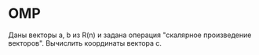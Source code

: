 # OMP
Даны векторы a, b из R(n) и задана операция "скалярное произведение векторов". Вычислить координаты вектора c.
